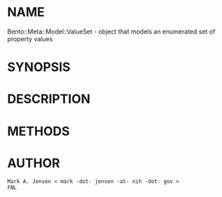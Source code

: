 # NAME

Bento::Meta::Model::ValueSet - object that models an enumerated set of property values

# SYNOPSIS

# DESCRIPTION

# METHODS

# AUTHOR

    Mark A. Jensen < mark -dot- jensen -at- nih -dot- gov >
    FNL
